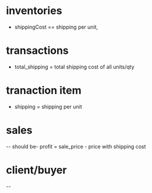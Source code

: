 # inventories
  - shippingCost == shipping per unit,

# transactions 
  - total_shipping = total shipping cost of all units/qty
  # tranaction item
  - shipping = shipping per unit
 
# sales
 -- should be- profit = sale_price - price with shipping cost

# client/buyer
 -- 
